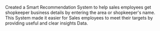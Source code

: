 Created a Smart Recommendation System to help sales employees get shopkeeper business details by entering the area or shopkeeper's name. This System made it easier for Sales employees to meet their targets by providing useful and clear insights Data.

